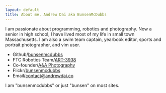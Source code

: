 ```yaml
---
layout: default
title: About me, Andrew Dai aka BunsenMcDubbs
---
```


I am passionate about programming, robotics and photography. Now a senior in
high school, I have lived most of my life in small town Massachusetts. I am
also a swim team captain, yearbook editor, sports and portrait photographer,
and vim user.

  - Github/[bunsenmcdubbs](http://github.com/bunsenmcdubbs)
  - FTC Robotics Team/[ART-3938](http://art-3938.github.io)
  - Co-founder/[A&A Photography](http://aa2photo.smugmug.com)
  - Flickr/[bunsenmcdubbs](http://flickr.com/photos/andyswim96)
  - Email/contact@andrewdai.co

I am "bunsenmcdubbs" or just "bunsen" on most sites.
